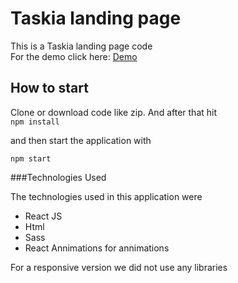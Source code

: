 # Taskia landing page

This is a Taskia landing page code  
For the demo click here: [Demo](https://github.com/facebook/create-react-app)

## How to start

Clone or download code like zip. And after that hit  
`npm install`

and then start the application with  

`npm start`

###Technologies Used

The technologies used in this application were
* React JS
* Html
* Sass 
* React Annimations for annimations

For a responsive version we did not use any libraries

